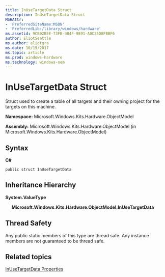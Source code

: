 ```yaml
---
title: InUseTargetData Struct
description: InUseTargetData Struct
MSHAttr:
- 'PreferredSiteName:MSDN'
- 'PreferredLib:/library/windows/hardware'
ms.assetid: 9CB02BEE-73FB-484F-9891-A0C25D8FBBF6
author: EliotSeattle
ms.author: eliotgra
ms.date: 10/15/2017
ms.topic: article
ms.prod: windows-hardware
ms.technology: windows-oem
---
```


# InUseTargetData Struct


Struct used to create a table of all targets and their owning project for the targets on this machine.

**Namespace:** Microsoft.Windows.Kits.Hardware.ObjectModel

**Assembly:** Microsoft.Windows.Kits.Hardware.ObjectModel (in Microsoft.Windows.Kits.Hardware.ObjectModel)

## <span id="Syntax"></span><span id="syntax"></span><span id="SYNTAX"></span>Syntax


**C#**

`public struct InUseTargetData`

## <span id="Inheritance_Hierarchy"></span><span id="inheritance_hierarchy"></span><span id="INHERITANCE_HIERARCHY"></span>Inheritance Hierarchy


**System.ValueType**

     **Microsoft.Windows.Kits.Hardware.ObjectModel.InUseTargetData**

## <span id="Thread_Safety"></span><span id="thread_safety"></span><span id="THREAD_SAFETY"></span>Thread Safety


Any public static members of this type are thread safe. Any instance members are not guaranteed to be thread safe.

## <span id="related_topics"></span>Related topics


[InUseTargetData Properties](inusetargetdata-properties.md)

 

 







